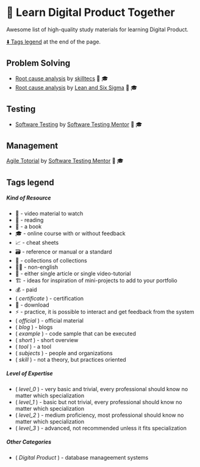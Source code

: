 # 🧭 Learn Digital Product Together

Awesome list of high-quality study materials for learning Digital Product.

[:arrow_down: Tags legend](#tags-legend) at the end of the page.

<!-- - []() by []() :movie_camera: -->
<!-- - []() by []() :movie_camera: :mortar_board: -->

## Problem Solving

- [Root cause analysis](https://www.youtube.com/playlist?list=PLxENun6kHfaB4vJsQAO4zXgDbXZ-1i8l_) by [skilltecs](https://www.youtube.com/@skilltecs) :movie_camera: :mortar_board:
- [Root cause analysis](https://www.youtube.com/playlist?list=PL55ZwvYHxcu2QqhSl-NwKvIF8kUeww-JB) by [Lean and Six Sigma](https://www.youtube.com/@learnandapply) :movie_camera: :mortar_board:

## Testing

- [Software Testing](https://www.youtube.com/playlist?list=PLL34mf651faM_nn8uKlnwbQPw5zSh_F84) by [Software Testing Mentor](https://www.youtube.com/@softwaretestingmentor) :movie_camera: :mortar_board:

## Management

[Agile Totorial](https://www.youtube.com/playlist?list=PLL34mf651faPu9Ouit44hlt3yoP0vIMi4) by [Software Testing Mentor](https://www.youtube.com/@softwaretestingmentor) :movie_camera: :mortar_board:

## Tags legend

##### Kind of Resource

- :movie_camera: - video material to watch
- :page_facing_up: - reading
- :book: - a book
- :mortar_board: - online course with or without feedback
- :chart_with_upwards_trend: - cheat sheets
- :card_file_box: - reference or manual or a standard
- :open_file_folder: - collections of collections
- :pirate_flag: - non-english
- :page_facing_up: - either single article or single video-tutorial
- :building_construction: - ideas for inspiration of mini-projects to add to your portfolio
- :moneybag: - paid
- ( _certificate_ ) - certification
- 🔽 - download
- ⚡ - practice, it is possible to interact and get feedback from the system
- ( _official_ ) - official material
- ( _blog_ ) - blogs
- ( _example_ ) - code sample that can be executed
- ( _short_ ) - short overview
- ( _tool_ ) - a tool
- ( _subjects_ ) - people and organizations
- ( _skill_ ) - not a theory, but practices oriented

##### Level of Expertise

- ( _level_0_ ) - very basic and trivial, every professional should know no matter which specialization
- ( _level_1_ ) - basic but not trivial, every professional should know no matter which specialization
- ( _level_2_ ) - medium proficiency, most professional should know no matter which specialization
- ( _level_3_ ) - advanced, not recommended unless it fits specialization

##### Other Categories

- ( _Digital Product_ ) - database manageement systems
